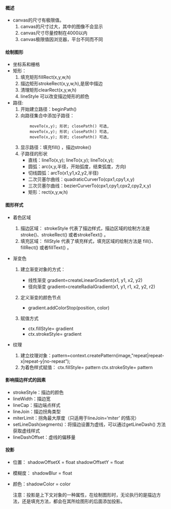 
#### 概述
- canvas的尺寸有极限值。
    1. canvas的尺寸过大，其中的图像不会显示
    2. canvas尺寸尽量控制在4000以内
    3. canvas极限值因浏览器，平台不同而不同 

#### 绘制图形
- 坐标系和栅格
- 矩形：
    1. 填充矩形fillRect(x,y,w,h)
    2. 描边矩形strokeRect(x,y,w,h),是居中描边
    3. 清理矩形clearRect(x,y,w,h)
    4. lineStyle 可以改变描边矩形的颜色
- 路径:
    1. 开始建立路径：beginPath()
    2. 向路径集合中添加子路径：
        ```
            moveTo(x,y); 形状; closePath() 可选,
            moveTo(x,y); 形状; closePath() 可选,
            moveTo(x,y); 形状; closePath() 可选,
        ```
    3. 显示路径：填充fill() ，描边stroke()
    4. 子路径的形状
        - 直线：lineTo(x,y); lineTo(x,y); lineTo(x,y);
        - 圆弧：arc(x,y,半径，开始弧度，结束弧度，方向)
        - 切线圆弧：arcTo(x1,y1,x2,y2,半径)
        - 二次贝塞尔曲线：quadraticCurverTo(cpx1,cpy1,x,y)
        - 三次贝塞尔曲线：bezierCurverTo(cpx1,cpy1,cpx2,cpy2,x,y)
        - 矩形：rect(x,y,w,h)

#### 图形样式

- 着色区域
    1. 描边区域： strokeStyle 代表了描边样式，描边区域的绘制方法是 stroke()、strokeRect() 或者strokeText() 。
    2. 填充区域： fillStyle 代表了填充样式，填充区域的绘制方法是 fill()、fillRect() 或者fillText() 。

- 渐变色
    1. 建立渐变对象的方式：
        - 线性渐变  gradient=createLinearGradient(x1, y1, x2, y2)
        - 径向渐变 gradient=createRadialGradient(x1, y1, r1, x2, y2, r2)

    2. 定义渐变的颜色节点	
        - gradient.addColorStop(position, color)

    3. 赋值方式
        - ctx.fillStyle= gradient
        - ctx.strokeStyle= gradient

- 纹理
    1. 建立纹理对象：pattern=context.createPattern(image,"repeat|repeat-x|repeat-y|no-repeat");
    2. 为着色样式赋值：
        ctx.fillStyle= pattern
        ctx.strokeStyle= pattern


#### 影响描边样式的因素
- strokeStyle：描边的颜色
- lineWidth：描边宽
- lineCap：描边端点样式
- lineJoin：描边拐角类型
- miterLimit：拐角最大厚度（只适用于lineJoin=‘miter’ 的情况）
- setLineDash(segments)：将描边设置为虚线，可以通过getLineDash() 方法获取虚线样式
- lineDashOffset：虚线的偏移量

#### 投影
- 位置：
        shadowOffsetX = float
        shadowOffsetY = float
- 模糊度： shadowBlur = float
- 颜色：shadowColor = color

    注意：投影是上下文对象的一种属性，在绘制图形时，无论执行的是描边方法，还是填充方法，都会在其所绘图形的后面添加投影。

